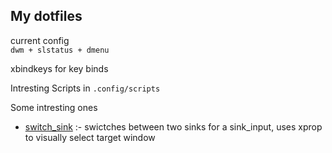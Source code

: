 ## My dotfiles  
current config  
`dwm + slstatus + dmenu`  

xbindkeys for key binds  

Intresting Scripts in `.config/scripts`  

Some intresting ones  
- [switch_sink](/.config/scripts/switch_sink.py) :- swictches between two sinks for a sink_input, uses xprop to visually select target window  


